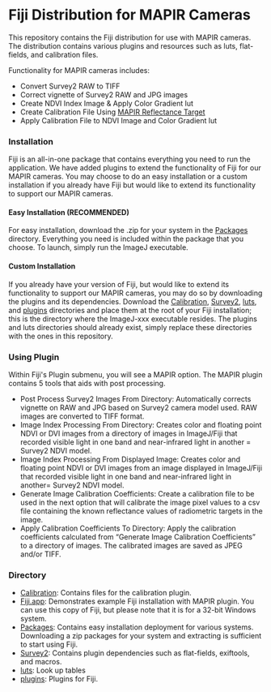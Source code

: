 # Fiji Distribution for MAPIR Cameras
This repository contains the Fiji distribution for use with MAPIR cameras. The distribution contains various plugins and resources such as luts, flat-fields, and calibration files.

Functionality for MAPIR cameras includes:
- Convert Survey2 RAW to TIFF
- Correct vignette of Survey2 RAW and JPG images
- Create NDVI Index Image & Apply Color Gradient lut
- Create Calibration File Using [MAPIR Reflectance Target](http://www.mapir.camera/collections/accessories/products/mapir-camera-calibration-ground-target-package)
- Apply Calibration File to NDVI Image and Color Gradient lut

### Installation
Fiji is an all-in-one package that contains everything you need to run the application. We have added plugins to extend the functionality of Fiji for our MAPIR cameras. You may choose to do an easy installation or a custom installation if you already have Fiji but would like to extend its functionality to support our MAPIR cameras.

#### Easy Installation (RECOMMENDED)
For easy installation, download the .zip for your system in the [Packages](/Packages) directory. Everything you need is included within the package that you choose. To launch, simply run the ImageJ executable.

#### Custom Installation
If you already have your version of Fiji, but would like to extend its functionality to support our MAPIR cameras, you may do so by downloading the plugins and its dependencies. Download the [Calibration](/Calibration), [Survey2](/Survey2), [luts](/luts), and [plugins](/plugins) directories and place them at the root of your Fiji installation; this is the directory where the ImageJ-xxx executable resides. The plugins and luts directories should already exist, simply replace these directories with the ones in this repository.

### Using Plugin
Within Fiji's Plugin submenu, you will see a MAPIR option. The MAPIR plugin contains 5 tools that aids with post processing.
- Post Process Survey2 Images From Directory: Automatically corrects vignette on RAW and JPG based on Survey2 camera model used. RAW images are converted to TIFF format.
- Image Index Processing From Directory: Creates color and floating point NDVI or DVI images from a directory of images in ImageJ/Fiji that recorded visible light in one band and near-infrared light in another = Survey2 NDVI model.
- Image Index Processing From Displayed Image: Creates color and floating point NDVI or DVI images from an image displayed in ImageJ/Fiji that recorded visible light in one band and near-infrared light in another= Survey2 NDVI model.
- Generate Image Calibration Coefficients: Create a calibration file to be used in the next option that will calibrate the image pixel values to a csv file containing the known reflectance values of radiometric targets in the image.
- Apply Calibration Coefficients To Directory: Apply the calibration coefficients calculated from “Generate Image Calibration Coefficients” to a directory of images. The calibrated images are saved as JPEG and/or TIFF.

### Directory
- [Calibration](/Calibration): Contains files for the calibration plugin.
- [Fiji.app](/Fiji.app): Demonstrates example Fiji installation with MAPIR plugin. You can use this copy of Fiji, but please note that it is for a 32-bit Windows system.
- [Packages](/Packages): Contains easy installation deployment for various systems. Downloading a zip packages for your system and extracting is sufficient to start using Fiji.
- [Survey2](/Survey2): Contains plugin dependencies such as flat-fields, exiftools, and macros.
- [luts](/luts): Look up tables
- [plugins](/plugins): Plugins for Fiji. 
